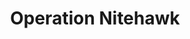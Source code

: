 ---
mission_id: nitehawk
editorsChoice:
title: "Operation Nitehawk"
authors: 
    - "Commander Krud"
date:
filename: "nitehawk.zip"
description: "An X-wing from Nitehawks Squadron was shot down investigating and Imperial Weapons Production Facility on Dalron 5. Kyle's mission is to locate the X-wing and destroy the facility."
heroImage: "./dangroom.png"
levelReplaced:	SECBASE
difficulty: yes
bm:	yws
fme: yes
wax: no
three_do: yes
voc: yes
gmd: no
vue: no
lfd: no
base: "New level from scratch" 
editors: "DFUSE 1.00, FMECAD"

---